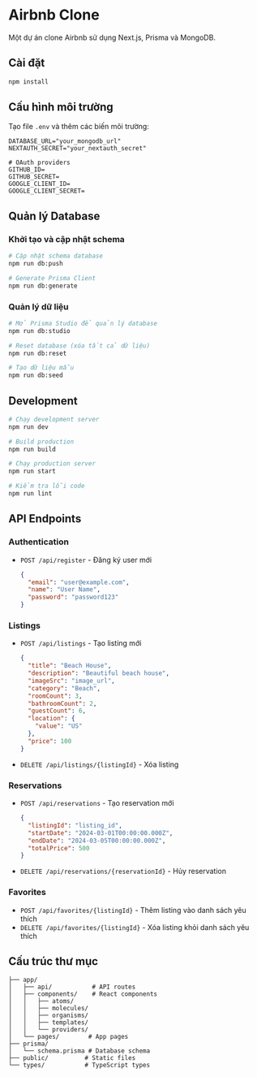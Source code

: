 # Airbnb Clone

Một dự án clone Airbnb sử dụng Next.js, Prisma và MongoDB.

## Cài đặt

```bash
npm install
```

## Cấu hình môi trường

Tạo file `.env` và thêm các biến môi trường:

```env
DATABASE_URL="your_mongodb_url"
NEXTAUTH_SECRET="your_nextauth_secret"

# OAuth providers
GITHUB_ID=
GITHUB_SECRET=
GOOGLE_CLIENT_ID=
GOOGLE_CLIENT_SECRET=
```

## Quản lý Database

### Khởi tạo và cập nhật schema

```bash
# Cập nhật schema database
npm run db:push

# Generate Prisma Client
npm run db:generate
```

### Quản lý dữ liệu

```bash
# Mở Prisma Studio để quản lý database
npm run db:studio

# Reset database (xóa tất cả dữ liệu)
npm run db:reset

# Tạo dữ liệu mẫu
npm run db:seed
```

## Development

```bash
# Chạy development server
npm run dev

# Build production
npm run build

# Chạy production server
npm run start

# Kiểm tra lỗi code
npm run lint
```

## API Endpoints

### Authentication

- `POST /api/register` - Đăng ký user mới
  ```json
  {
    "email": "user@example.com",
    "name": "User Name",
    "password": "password123"
  }
  ```

### Listings

- `POST /api/listings` - Tạo listing mới
  ```json
  {
    "title": "Beach House",
    "description": "Beautiful beach house",
    "imageSrc": "image_url",
    "category": "Beach",
    "roomCount": 3,
    "bathroomCount": 2,
    "guestCount": 6,
    "location": {
      "value": "US"
    },
    "price": 100
  }
  ```
- `DELETE /api/listings/{listingId}` - Xóa listing

### Reservations

- `POST /api/reservations` - Tạo reservation mới
  ```json
  {
    "listingId": "listing_id",
    "startDate": "2024-03-01T00:00:00.000Z",
    "endDate": "2024-03-05T00:00:00.000Z",
    "totalPrice": 500
  }
  ```
- `DELETE /api/reservations/{reservationId}` - Hủy reservation

### Favorites

- `POST /api/favorites/{listingId}` - Thêm listing vào danh sách yêu thích
- `DELETE /api/favorites/{listingId}` - Xóa listing khỏi danh sách yêu thích

## Cấu trúc thư mục

```
├── app/
│   ├── api/           # API routes
│   ├── components/    # React components
│   │   ├── atoms/
│   │   ├── molecules/
│   │   ├── organisms/
│   │   ├── templates/
│   │   └── providers/
│   └── pages/        # App pages
├── prisma/
│   └── schema.prisma # Database schema
├── public/          # Static files
└── types/           # TypeScript types
```
